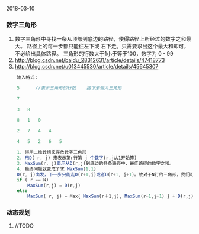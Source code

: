 2018-03-10

### 数字三角形
1. 数字三角形中寻找一条从顶部到底边的路径，使得路径上所经过的数字之和最大。
路径上的每一步都只能往左下或 右下走。只需要求出这个最大和即可，
不必给出具体路径。 三角形的行数大于1小于等于100，数字为 0 - 99
2. http://blog.csdn.net/baidu_28312631/article/details/47418773
3. http://blog.csdn.net/u013445530/article/details/45645307

```javascript
    输入格式：

    5      //表示三角形的行数    接下来输入三角形

    7

    3   8

    8   1   0

    2   7   4   4

    4   5   2   6   5 
    
    1. 得用二维数组来存放数字三角形
    2. 用D( r, j) 来表示第r行第 j 个数字(r,j从1开始算)
    3. MaxSum(r, j)表示从D(r,j)到底边的各条路径中，最佳路径的数字之和。
    4. 最终问题就变成了求 MaxSum(1,1)
    D(r, j)出发，下一步只能走D(r+1,j)或者D(r+1, j+1)。故对于N行的三角形，我们可以写出如下的递归式：   
    if ( r == N)                  
        MaxSum(r,j) = D(r,j)    
    else        
        MaxSum( r, j) = Max{ MaxSum(r＋1,j), MaxSum(r+1,j+1) } + D(r,j) 

```

### 动态规划
1. //TODO
 